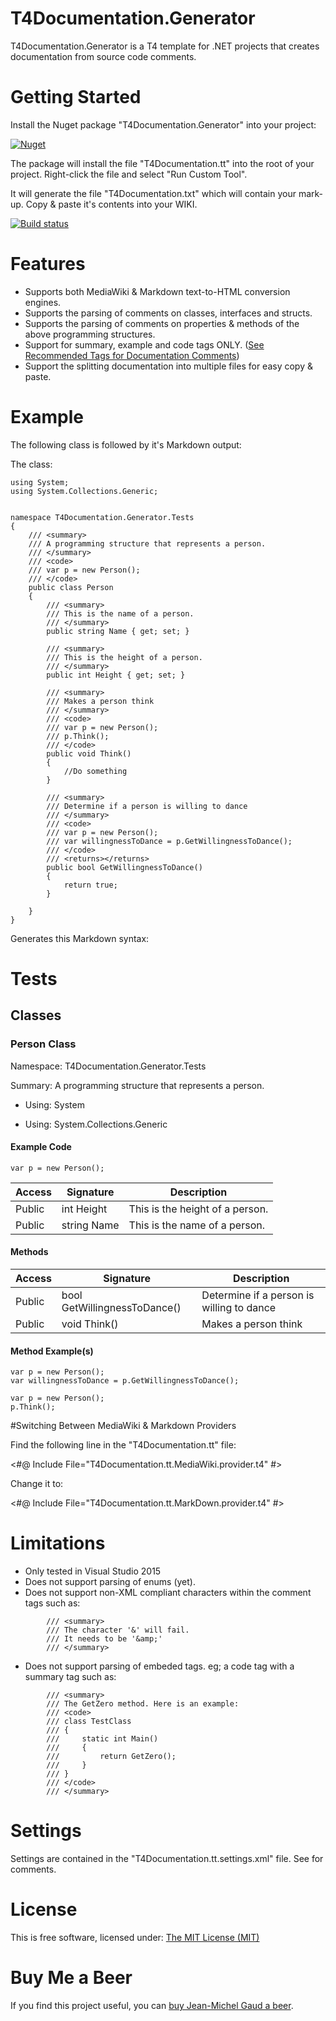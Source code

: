 ﻿# T4Documentation.Generator

T4Documentation.Generator is a T4 template for .NET projects that creates documentation from source code comments.
# Getting Started

Install the Nuget package "T4Documentation.Generator" into your project:

[![Nuget](https://img.shields.io/nuget/v/T4Documentation.Generator.svg?style=flat-square)](https://www.nuget.org/packages/T4Documentation.Generator/)

The package will install the file "T4Documentation.tt" into the root of your project. Right-click the file and select "Run Custom Tool".

It will generate the file "T4Documentation.txt" which will contain your mark-up. Copy & paste it's contents into your WIKI.

[![Build status](https://ci.appveyor.com/api/projects/status/rdsurmfpxpd9e5ae?svg=true)](https://ci.appveyor.com/project/wirelessjeano/t4documentation)

# Features

- Supports both MediaWiki & Markdown text-to-HTML conversion engines.
- Supports the parsing of comments on classes, interfaces and structs.
- Supports the parsing of comments on properties & methods of the above programming structures.
- Support for summary, example and code tags ONLY. ([See Recommended Tags for Documentation Comments](https://msdn.microsoft.com/en-us/library/5ast78ax.aspx))
- Support the splitting documentation into multiple files for easy copy & paste.

# Example

The following class is followed by it's Markdown output:

The class:
~~~
using System;
using System.Collections.Generic;


namespace T4Documentation.Generator.Tests
{
    /// <summary>
    /// A programming structure that represents a person.
    /// </summary>
    /// <code>
    /// var p = new Person();
    /// </code>
    public class Person
    {
        /// <summary>
        /// This is the name of a person.
        /// </summary>
        public string Name { get; set; }

        /// <summary>
        /// This is the height of a person.
        /// </summary>
        public int Height { get; set; }

        /// <summary>
        /// Makes a person think
        /// </summary>
        /// <code>
        /// var p = new Person();
        /// p.Think();
        /// </code>
        public void Think()
        {
            //Do something
        }

        /// <summary>
        /// Determine if a person is willing to dance
        /// </summary>
        /// <code>
        /// var p = new Person();
        /// var willingnessToDance = p.GetWillingnessToDance();
        /// </code>
        /// <returns></returns>
        public bool GetWillingnessToDance()
        {
            return true;
        }

    }
}
~~~

Generates this Markdown syntax:

# Tests
## Classes
### Person Class
Namespace: T4Documentation.Generator.Tests

Summary: A programming structure that represents a person.

- Using: System

- Using: System.Collections.Generic

#### Example Code
~~~
var p = new Person();
~~~

Access | Signature | Description
--- | --- | ---
Public | int Height | This is the height of a person.
Public | string Name | This is the name of a person.

#### Methods
Access | Signature | Description
--- | --- | ---
Public | bool GetWillingnessToDance() | Determine if a person is willing to dance
Public | void Think() | Makes a person think

#### Method Example(s)
~~~
var p = new Person();
var willingnessToDance = p.GetWillingnessToDance();
~~~

~~~
var p = new Person();
p.Think();
~~~

#Switching Between MediaWiki & Markdown Providers

Find the following line in the "T4Documentation.tt" file:

&lt;#@ Include File="T4Documentation.tt.MediaWiki.provider.t4" #&gt;

Change it to:

&lt;#@ Include File="T4Documentation.tt.MarkDown.provider.t4" #&gt;


# Limitations

- Only tested in Visual Studio 2015
- Does not support parsing of enums (yet).
- Does not support non-XML compliant characters within the comment tags such as:
~~~
        /// <summary>
        /// The character '&' will fail.
        /// It needs to be '&amp;'
        /// </summary>
~~~
- Does not support parsing of embeded tags. eg; a code tag with a summary tag such as:

~~~
        /// <summary>
        /// The GetZero method. Here is an example:
        /// <code>
        /// class TestClass 
        /// {
        ///     static int Main() 
        ///     {
        ///         return GetZero();
        ///     }
        /// }
        /// </code>
        /// </summary>
~~~

# Settings

Settings are contained in the "T4Documentation.tt.settings.xml" file. See for comments.


# License

This is free software, licensed under: [The MIT License (MIT)](https://opensource.org/licenses/MIT)

# Buy Me a Beer

If you find this project useful, you can [buy Jean-Michel Gaud a beer](mailto:wirelessjeano@gmail.com).



